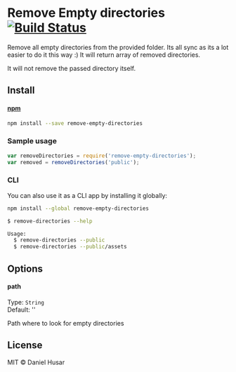 # Remove Empty directories [![Build Status](https://travis-ci.org/danielhusar/remove-empty-directories.svg)](https://travis-ci.org/danielhusar/remove-empty-directories)

Remove all empty directories from the provided folder.
Its all sync as its a lot easier to do it this way :)
It will return array of removed directories.

It will not remove the passed directory itself.

## Install

#### [npm](https://npmjs.org/package/remove-empty-directories)

```bash
npm install --save remove-empty-directories
```

### Sample usage

```javascript
var removeDirectories = require('remove-empty-directories');
var removed = removeDirectories('public');
```
### CLI

You can also use it as a CLI app by installing it globally:


```bash
npm install --global remove-empty-directories
```

```bash
$ remove-directories --help

Usage:
  $ remove-directories --public
  $ remove-directories --public/assets
```


## Options

#### path

Type: `String`  
Default: ''

Path where to look for empty directories


## License

MIT © Daniel Husar
